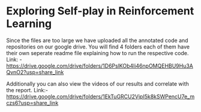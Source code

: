 # Exploring Self-play in Reinforcement Learning


Since the files are too large we have uploaded all the annotated code and repositories on our google drive. You will find 4 folders each of them have their own seperate readme file explaining how to run the respective code.
Link: - https://drive.google.com/drive/folders/1D6PslKOb4li46npOMQEHBU9Hu3AQvnO2?usp=share_link

Additionally you can also view the videos of our results and correlate with the report. 
Link:- https://drive.google.com/drive/folders/1EkTuGRCU2VjpI5k8kSWPencU7e_mczs6?usp=share_link

